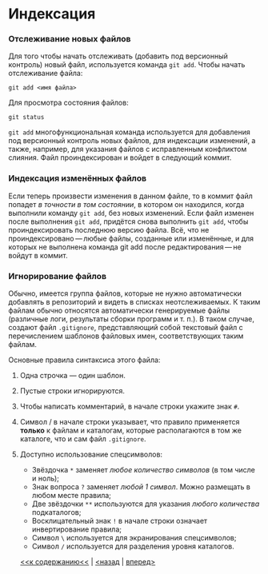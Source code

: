 # Индексация

### Отслеживание новых файлов

Для того чтобы начать отслеживать (добавить под версионный контроль) новый файл, используется команда ```git add```. 
Чтобы начать отслеживание файла:
```
git add <имя файла>
```
Для просмотра состояния файлов:
```
git status
```

```git add``` многофункциональная команда используется для добавления под версионный контроль новых файлов, для индексации изменений, а также, например, для указания файлов с исправленным конфликтом слияния.
Файл проиндексирован и войдет в следующий коммит.

### Индексация изменённых файлов

Если теперь произвести изменения в данном файле, то в коммит файл попадет *в точности в том состоянии*, в котором он находился, когда выполнили команду ```git add```, без новых изменений. Если файл изменен после выполнения ```git add```, придётся снова выполнить ```git add```, чтобы проиндексировать последнюю версию файла. Всё, что не проиндексировано — любые файлы, созданные или изменённые, и для которых не выполнена команда git add после редактирования — не войдут в коммит.

### Игнорирование файлов

Обычно, имеется группа файлов, которые не нужно автоматически добавлять в репозиторий и видеть в списках неотслеживаемых. К таким файлам обычно относятся автоматически генерируемые файлы (различные логи, результаты сборки программ и т. п.). В таком случае, создают файл ```.gitignore```, представляющий собой текстовый файл с перечислением шаблонов файловых имен, соответствующих таким файлам.

Основные правила синтаксиса этого файла:

1. Одна строчка — один шаблон.
2. Пустые строки игнорируются.
3. Чтобы написать комментарий, в начале строки укажите знак ```#```.
4. Символ / в начале строки указывает, что правило применяется **только** к файлам и каталогам, которые располагаются в том же каталоге, что и сам файл ```.gitignore```.
5. Доступно использование спецсимволов:
   * Звёздочка ```*``` заменяет *любое количество символов* (в том числе и ноль);
   * Знак вопроса ```?``` заменяет *любой 1 символ*. Можно размещать в любом месте правила;
   * Две звёздочки ```**``` используются для указания *любого количества* подкаталогов;
   * Восклицательный знак ```!``` в начале строки означает инвертирование правила;
   * Символ ```\``` используется для экранирования спецсимволов;
   * Символ ```/``` используется для разделения уровня каталогов.

   [<<к содержанию<<](./readme.md) | [<назад](./gitfiles.md) | [вперед>]()